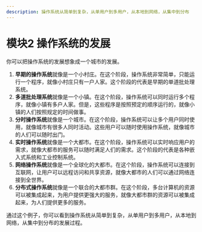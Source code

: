 ```yaml
---
description: 操作系统从简单到复杂，从单用户到多用户，从本地到网络，从集中到分布
---
```


# 模块2 操作系统的发展

你可以把操作系统的发展想象成一个城市的发展。

1. **早期的操作系统**就像是一个小村庄。在这个阶段，操作系统非常简单，只能运行一个程序，就像小村庄只有一户人家。这个阶段的代表是早期的单道批处理系统。
2. **多道批处理系统**就像是一个小镇。在这个阶段，操作系统可以同时运行多个程序，就像小镇有多户人家。但是，这些程序是按照预定的顺序运行的，就像小镇的人们按照规定的时间做事。
3. **分时操作系统**就像是一个城市。在这个阶段，操作系统可以让多个用户同时使用，就像城市有很多人同时活动。这些用户可以随时使用操作系统，就像城市的人们可以随时出门。
4. **实时操作系统**就像是一个大都市。在这个阶段，操作系统可以实时响应用户的需求，就像大都市的服务可以随时满足人们的需求。这个阶段的代表是各种嵌入式系统和工业控制系统。
5. **网络操作系统**就像是一个全球化的大都市。在这个阶段，操作系统可以连接到互联网，让用户可以远程访问和共享资源，就像大都市的人们可以通过网络连接到全世界。
6. **分布式操作系统**就像是一个联合的大都市群。在这个阶段，多台计算机的资源可以被集成起来，为用户提供更强大的服务，就像大都市群的资源可以被集成起来，为人们提供更多的服务。

通过这个例子，你可以看到操作系统从简单到复杂，从单用户到多用户，从本地到网络，从集中到分布的发展过程。
